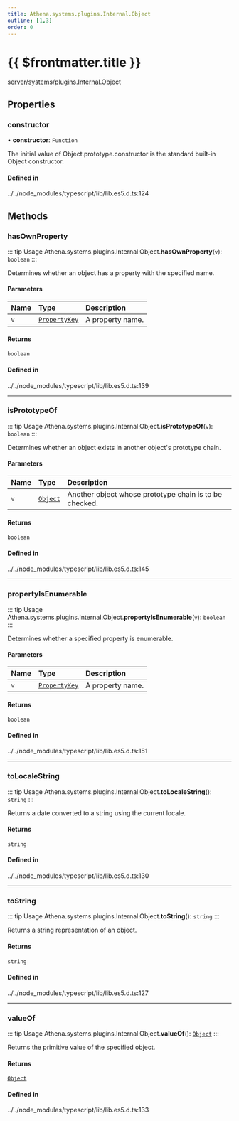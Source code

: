 ```yaml
---
title: Athena.systems.plugins.Internal.Object
outline: [1,3]
order: 0
---
```


# {{ $frontmatter.title }}


[server/systems/plugins](../modules/server_systems_plugins.md).[Internal](../modules/server_systems_plugins_Internal.md).Object

## Properties

### constructor

• **constructor**: `Function`

The initial value of Object.prototype.constructor is the standard built-in Object constructor.

#### Defined in

../../node_modules/typescript/lib/lib.es5.d.ts:124

## Methods

### hasOwnProperty

::: tip Usage
Athena.systems.plugins.Internal.Object.**hasOwnProperty**(`v`): `boolean`
:::

Determines whether an object has a property with the specified name.

#### Parameters

| Name | Type | Description |
| :------ | :------ | :------ |
| `v` | [`PropertyKey`](../modules/server_systems_plugins_Internal.md#PropertyKey) | A property name. |

#### Returns

`boolean`

#### Defined in

../../node_modules/typescript/lib/lib.es5.d.ts:139

___

### isPrototypeOf

::: tip Usage
Athena.systems.plugins.Internal.Object.**isPrototypeOf**(`v`): `boolean`
:::

Determines whether an object exists in another object's prototype chain.

#### Parameters

| Name | Type | Description |
| :------ | :------ | :------ |
| `v` | [`Object`](../modules/server_systems_plugins_Internal.md#Object) | Another object whose prototype chain is to be checked. |

#### Returns

`boolean`

#### Defined in

../../node_modules/typescript/lib/lib.es5.d.ts:145

___

### propertyIsEnumerable

::: tip Usage
Athena.systems.plugins.Internal.Object.**propertyIsEnumerable**(`v`): `boolean`
:::

Determines whether a specified property is enumerable.

#### Parameters

| Name | Type | Description |
| :------ | :------ | :------ |
| `v` | [`PropertyKey`](../modules/server_systems_plugins_Internal.md#PropertyKey) | A property name. |

#### Returns

`boolean`

#### Defined in

../../node_modules/typescript/lib/lib.es5.d.ts:151

___

### toLocaleString

::: tip Usage
Athena.systems.plugins.Internal.Object.**toLocaleString**(): `string`
:::

Returns a date converted to a string using the current locale.

#### Returns

`string`

#### Defined in

../../node_modules/typescript/lib/lib.es5.d.ts:130

___

### toString

::: tip Usage
Athena.systems.plugins.Internal.Object.**toString**(): `string`
:::

Returns a string representation of an object.

#### Returns

`string`

#### Defined in

../../node_modules/typescript/lib/lib.es5.d.ts:127

___

### valueOf

::: tip Usage
Athena.systems.plugins.Internal.Object.**valueOf**(): [`Object`](../modules/server_systems_plugins_Internal.md#Object)
:::

Returns the primitive value of the specified object.

#### Returns

[`Object`](../modules/server_systems_plugins_Internal.md#Object)

#### Defined in

../../node_modules/typescript/lib/lib.es5.d.ts:133
